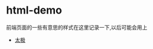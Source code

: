 # html-demo
前端页面的一些有意思的样式在这里记录一下,以后可能会用上

- [太极](https://memoryfate.github.io/html-demo/taiji.html)
